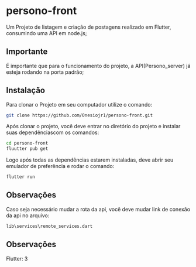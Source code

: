 # persono-front

Um Projeto de listagem e criação de postagens realizado em Flutter, consumindo uma API em node.js;

## Importante

É importante que para o funcionamento do projeto, a API(Persono_server) já esteja rodando na porta padrão;

## Instalação

Para clonar o Projeto em seu computador utilize o comando:
```sh
git clone https://github.com/Onesiojr1/persono-front.git
```

Após clonar o projeto, você deve entrar no diretório do projeto e instalar suas dependênciascom os comandos:
```sh
cd persono-front
fluutter pub get
```

Logo após todas as dependências estarem instaladas, deve abrir seu emulador de preferência e rodar o comando: 
```sh
flutter run
```

## Observações
Caso seja necessário mudar a rota da api, você deve mudar link de conexão da api no arquivo:
```sh
lib\services\remote_services.dart
```
## Observações
Flutter: 3